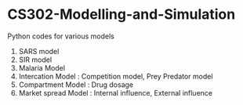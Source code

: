 # CS302-Modelling-and-Simulation
Python codes for various models
1. SARS model
2. SIR model
3. Malaria Model
4. Intercation Model : Competition model, Prey Predator model
5. Compartment Model : Drug dosage
6. Market spread Model : Internal influence, External influence
